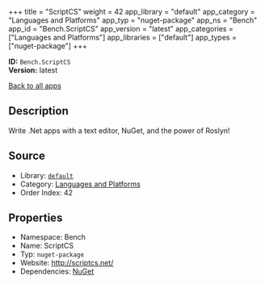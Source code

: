 ﻿+++
title = "ScriptCS"
weight = 42
app_library = "default"
app_category = "Languages and Platforms"
app_typ = "nuget-package"
app_ns = "Bench"
app_id = "Bench.ScriptCS"
app_version = "latest"
app_categories = ["Languages and Platforms"]
app_libraries = ["default"]
app_types = ["nuget-package"]
+++

**ID:** `Bench.ScriptCS`  
**Version:** latest  
<!--more-->

[Back to all apps](/apps/)

## Description
Write .Net apps with a text editor, NuGet, and the power of Roslyn!

## Source

* Library: [`default`](/app_libraries/default)
* Category: [Languages and Platforms](/app_categories/languages-and-platforms)
* Order Index: 42

## Properties

* Namespace: Bench
* Name: ScriptCS
* Typ: `nuget-package`
* Website: <http://scriptcs.net/>
* Dependencies: [NuGet](/apps/Bench.NuGet)

